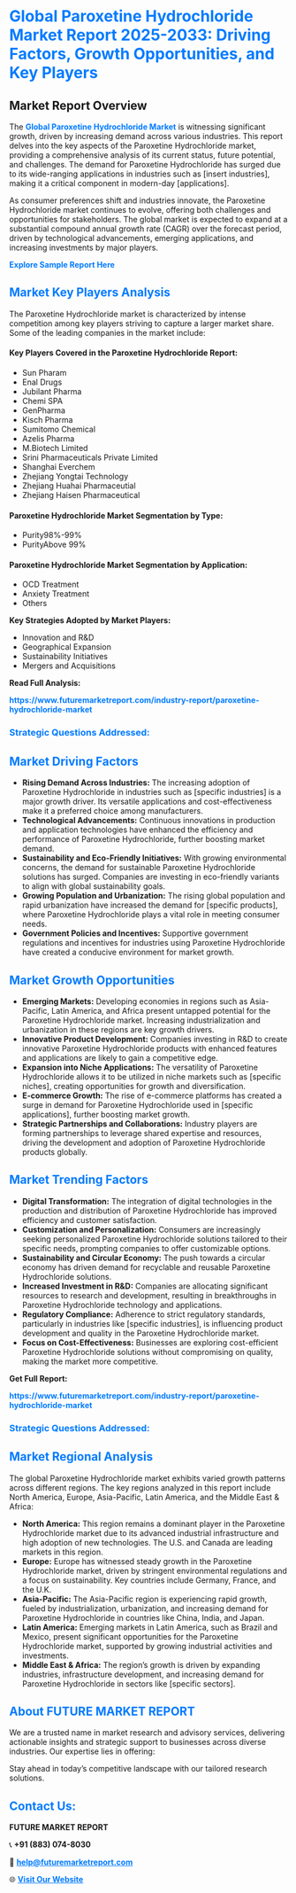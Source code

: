 <h1 style="color: #007BFF;">Global Paroxetine Hydrochloride Market Report 2025-2033: Driving Factors, Growth Opportunities, and Key Players</h1>

<section id="overview">
<h2>Market Report Overview</h2>
<p>The <a href="https://www.futuremarketreport.com/industry-report/paroxetine-hydrochloride-market" style="color: #007BFF; text-decoration: none;"><strong>Global Paroxetine Hydrochloride Market</strong></a> is witnessing significant growth, driven by increasing demand across various industries. This report delves into the key aspects of the Paroxetine Hydrochloride market, providing a comprehensive analysis of its current status, future potential, and challenges. The demand for Paroxetine Hydrochloride has surged due to its wide-ranging applications in industries such as [insert industries], making it a critical component in modern-day [applications].</p>
<p>As consumer preferences shift and industries innovate, the Paroxetine Hydrochloride market continues to evolve, offering both challenges and opportunities for stakeholders. The global market is expected to expand at a substantial compound annual growth rate (CAGR) over the forecast period, driven by technological advancements, emerging applications, and increasing investments by major players.</p>
</section>

<section id="overview">
<p><a href="https://www.futuremarketreport.com/request-sample/reportId=28995" style="color: #007BFF; text-decoration: none;"><strong>Explore Sample Report Here</strong></a></p>
</section>

<section id="key-players">
<h2 style="color: #007BFF;">Market Key Players Analysis</h2>
<p>The Paroxetine Hydrochloride market is characterized by intense competition among key players striving to capture a larger market share. Some of the leading companies in the market include:</p>
<h4>Key Players Covered in the Paroxetine Hydrochloride Report:</h4>
<ul><li>Sun Pharam</li><li>Enal Drugs</li><li>Jubilant Pharma</li><li>Chemi SPA</li><li>GenPharma</li><li>Kisch Pharma</li><li>Sumitomo Chemical</li><li>Azelis Pharma</li><li>M.Biotech Limited</li><li>Srini Pharmaceuticals Private Limited</li><li>Shanghai Everchem</li><li>Zhejiang Yongtai Technology</li><li>Zhejiang Huahai Pharmaceutial</li><li>Zhejiang Haisen Pharmaceutical</li></ul>
<h4>Paroxetine Hydrochloride Market Segmentation by Type:</h4>
<ul><li>Purity98%-99%</li><li>PurityAbove 99%</li></ul>

<h4>Paroxetine Hydrochloride Market Segmentation by Application:</h4>
<ul><li>OCD Treatment</li><li>Anxiety Treatment</li><li>Others</li></ul>
<p><strong>Key Strategies Adopted by Market Players:</strong></p>
<ul>
<li>Innovation and R&D</li>
<li>Geographical Expansion</li>
<li>Sustainability Initiatives</li>
<li>Mergers and Acquisitions</li>
</ul>
</section>

<section>
<p><strong>Read Full Analysis: </strong></p><a href="https://www.futuremarketreport.com/industry-report/paroxetine-hydrochloride-market" style="color: #007BFF; text-decoration: none;"><strong>https://www.futuremarketreport.com/industry-report/paroxetine-hydrochloride-market</strong></a>
<h3 style="color: #007BFF;">Strategic Questions Addressed:</h3>
</section>

<section id="driving-factors">
<h2 style="color: #007BFF;">Market Driving Factors</h2>
<ul>
<li><strong>Rising Demand Across Industries:</strong> The increasing adoption of Paroxetine Hydrochloride in industries such as [specific industries] is a major growth driver. Its versatile applications and cost-effectiveness make it a preferred choice among manufacturers.</li>
<li><strong>Technological Advancements:</strong> Continuous innovations in production and application technologies have enhanced the efficiency and performance of Paroxetine Hydrochloride, further boosting market demand.</li>
<li><strong>Sustainability and Eco-Friendly Initiatives:</strong> With growing environmental concerns, the demand for sustainable Paroxetine Hydrochloride solutions has surged. Companies are investing in eco-friendly variants to align with global sustainability goals.</li>
<li><strong>Growing Population and Urbanization:</strong> The rising global population and rapid urbanization have increased the demand for [specific products], where Paroxetine Hydrochloride plays a vital role in meeting consumer needs.</li>
<li><strong>Government Policies and Incentives:</strong> Supportive government regulations and incentives for industries using Paroxetine Hydrochloride have created a conducive environment for market growth.</li>
</ul>
</section>

<section id="growth-opportunities">
<h2 style="color: #007BFF;">Market Growth Opportunities</h2>
<ul>
<li><strong>Emerging Markets:</strong> Developing economies in regions such as Asia-Pacific, Latin America, and Africa present untapped potential for the Paroxetine Hydrochloride market. Increasing industrialization and urbanization in these regions are key growth drivers.</li>
<li><strong>Innovative Product Development:</strong> Companies investing in R&D to create innovative Paroxetine Hydrochloride products with enhanced features and applications are likely to gain a competitive edge.</li>
<li><strong>Expansion into Niche Applications:</strong> The versatility of Paroxetine Hydrochloride allows it to be utilized in niche markets such as [specific niches], creating opportunities for growth and diversification.</li>
<li><strong>E-commerce Growth:</strong> The rise of e-commerce platforms has created a surge in demand for Paroxetine Hydrochloride used in [specific applications], further boosting market growth.</li>
<li><strong>Strategic Partnerships and Collaborations:</strong> Industry players are forming partnerships to leverage shared expertise and resources, driving the development and adoption of Paroxetine Hydrochloride products globally.</li>
</ul>
</section>

<section id="trending-factors">
<h2 style="color: #007BFF;">Market Trending Factors</h2>
<ul>
<li><strong>Digital Transformation:</strong> The integration of digital technologies in the production and distribution of Paroxetine Hydrochloride has improved efficiency and customer satisfaction.</li>
<li><strong>Customization and Personalization:</strong> Consumers are increasingly seeking personalized Paroxetine Hydrochloride solutions tailored to their specific needs, prompting companies to offer customizable options.</li>
<li><strong>Sustainability and Circular Economy:</strong> The push towards a circular economy has driven demand for recyclable and reusable Paroxetine Hydrochloride solutions.</li>
<li><strong>Increased Investment in R&D:</strong> Companies are allocating significant resources to research and development, resulting in breakthroughs in Paroxetine Hydrochloride technology and applications.</li>
<li><strong>Regulatory Compliance:</strong> Adherence to strict regulatory standards, particularly in industries like [specific industries], is influencing product development and quality in the Paroxetine Hydrochloride market.</li>
<li><strong>Focus on Cost-Effectiveness:</strong> Businesses are exploring cost-efficient Paroxetine Hydrochloride solutions without compromising on quality, making the market more competitive.</li>
</ul>
</section>

<section>
<p><strong>Get Full Report: </strong></p><a href="https://www.futuremarketreport.com/industry-report/paroxetine-hydrochloride-market" style="color: #007BFF; text-decoration: none;"><strong>https://www.futuremarketreport.com/industry-report/paroxetine-hydrochloride-market</strong></a>
<h3 style="color: #007BFF;">Strategic Questions Addressed:</h3>
</section>


<section id="regional-analysis">
<h2 style="color: #007BFF;">Market Regional Analysis</h2>
<p>The global Paroxetine Hydrochloride market exhibits varied growth patterns across different regions. The key regions analyzed in this report include North America, Europe, Asia-Pacific, Latin America, and the Middle East & Africa:</p>
<ul>
<li><strong>North America:</strong> This region remains a dominant player in the Paroxetine Hydrochloride market due to its advanced industrial infrastructure and high adoption of new technologies. The U.S. and Canada are leading markets in this region.</li>
<li><strong>Europe:</strong> Europe has witnessed steady growth in the Paroxetine Hydrochloride market, driven by stringent environmental regulations and a focus on sustainability. Key countries include Germany, France, and the U.K.</li>
<li><strong>Asia-Pacific:</strong> The Asia-Pacific region is experiencing rapid growth, fueled by industrialization, urbanization, and increasing demand for Paroxetine Hydrochloride in countries like China, India, and Japan.</li>
<li><strong>Latin America:</strong> Emerging markets in Latin America, such as Brazil and Mexico, present significant opportunities for the Paroxetine Hydrochloride market, supported by growing industrial activities and investments.</li>
<li><strong>Middle East & Africa:</strong> The region’s growth is driven by expanding industries, infrastructure development, and increasing demand for Paroxetine Hydrochloride in sectors like [specific sectors].</li>
</ul>
</section>

<footer>
<h2 style="color: #007BFF;">About FUTURE MARKET REPORT</h2>
<p>We are a trusted name in market research and advisory services, delivering actionable insights and strategic support to businesses across diverse industries. Our expertise lies in offering:</p>

<p>Stay ahead in today’s competitive landscape with our tailored research solutions.</p>

<h2 style="color: #007BFF;">Contact Us:</h2>
<p><strong>FUTURE MARKET REPORT</strong></p>
<p>📞 <strong>+91 (883) 074-8030</strong></p>
<p>📧 <strong><a href="mailto:help@futuremarketreport.com" style="color: #007BFF;">help@futuremarketreport.com</a></strong></p>
<p>🌐 <strong><a href="https://www.futuremarketreport.com/" style="color: #007BFF;">Visit Our Website</a></strong></p>
</footer>